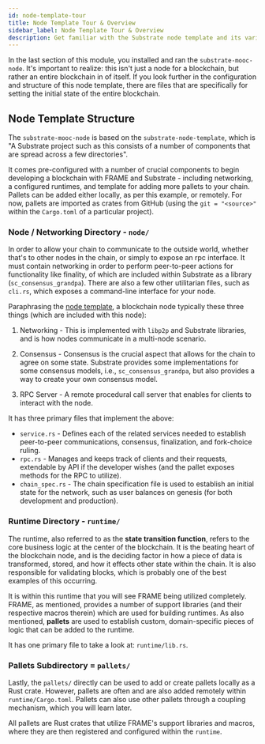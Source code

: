 ```yaml
---
id: node-template-tour
title: Node Template Tour & Overview
sidebar_label: Node Template Tour & Overview
description: Get familiar with the Substrate node template and its various components.
---
```


In the last section of this module, you installed and ran the `substrate-mooc-node`.  It's important to realize: this isn't just a node for a blockchain, but rather an entire blockchain in of itself.  If you look further in the configuration and structure of this node template, there are files that are specifically for setting the initial state of the entire blockchain.

## Node Template Structure

The `substrate-mooc-node` is based on the `substrate-node-template`, which is "A Substrate project such as this consists of a number of components that are spread across a few directories".

It comes pre-configured with a number of crucial components to begin developing a blockchain with FRAME and Substrate - including networking, a configured runtimes, and template for adding more pallets to your chain.  Pallets can be added either locally, as per this example, or remotely.  For now, pallets are imported as crates from GitHub (using the `git = "<source>"` within the `Cargo.toml` of a particular project).

### Node / Networking Directory - `node/`

In order to allow your chain to communicate to the outside world, whether that's to other nodes in the chain, or simply to expose an rpc interface.  It must contain networking in order to perform peer-to-peer actions for functionality like finality, of which are included within Substrate as a library (`sc_consensus_grandpa`).  There are also a few other utilitarian files, such as `cli.rs`, which exposes a command-line interface for your node.

Paraphrasing the [node template](https://github.com/substrate-developer-hub/substrate-node-template#node), a blockchain node typically these three things (which are included with this node):

1. Networking - This is implemented with `libp2p` and Substrate libraries, and is how nodes communicate in a multi-node scenario.
   
2. Consensus - Consensus is the crucial aspect that allows for the chain to agree on some state.  Substrate provides some implementations for some consensus models, i.e., `sc_consensus_grandpa`, but also provides a way to create your own consensus model.
   
3. RPC Server - A remote procedural call server that enables for clients to interact with the node. 

It has three primary files that implement the above:

- `service.rs` - Defines each of the related services needed to establish peer-to-peer communications, consensus, finalization, and fork-choice ruling.
- `rpc.rs` - Manages and keeps track of clients and their requests, extendable by API if the developer wishes (and the pallet exposes methods for the RPC to utilize).
- `chain_spec.rs` - The chain specification file is used to establish an initial state for the network, such as user balances on genesis (for both development and production).


### Runtime Directory - `runtime/`

The runtime, also referred to as the **state transition function**, refers to the core business logic at the center of the blockchain.  It is the beating heart of the blockchain node, and is the deciding factor in how a piece of data is transformed, stored, and how it effects other state within the chain. It is also responsible for validating blocks, which is probably one of the best examples of this occurring.

It is within this runtime that you will see FRAME being utilized completely.  FRAME, as mentioned, provides a number of support libraries (and their respective macros therein) which are used for building runtimes.  As also mentioned, **pallets** are used to establish custom, domain-specific pieces of logic that can be added to the runtime.

It has one primary file to take a look at: `runtime/lib.rs`.
 
### Pallets Subdirectory = `pallets/`

Lastly, the `pallets/` directly can be used to add or create pallets locally as a Rust crate.  However, pallets are often and are also added remotely within `runtime/Cargo.toml`.  Pallets can also use other pallets through a coupling mechanism, which you will learn later.

All pallets are Rust crates that utilize FRAME's support libraries and macros, where they are then registered and configured within the `runtime`.